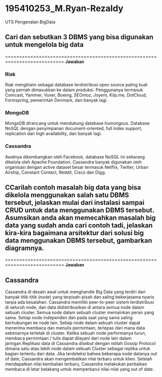 # 195410253_M.Ryan-Rezaldy
UTS Pengenalan BigData
## Cari dan sebutkan 3 DBMS yang bisa digunakan untuk mengelola big data
===========================================================================
**Jawaban**
### Riak
Riak mengklaim sebagai database terdistribusi open source paling kuat yang pernah dimasukkan ke dalam produksi. Penggunanya termasuk Comcast, Yammer, Voxer, Boeing, SEOmoz, Joyent, Kiip.me, DotCloud, Formspring, pemerintah Denmark, dan banyak lagi.
### MongoDB
MongoDB dirancang untuk mendukung database humongous. Database NoSQL dengan penyimpanan document-oriented, full index support, replication dan high availability, dan banyak lagi.
### Cassandra
Awalnya dikembangkan oleh Facebook, database NoSQL ini sekarang dikelola oleh Apache Foundation. Cassandra banyak digunakan oleh organisasi dengan active dataset besar termasuk Netflix, Twitter, Urban Airship, Constant Contact, Reddit, Cisco dan Digg.
## CCarilah contoh masalah big data yang bisa dikelola menggunakan salah satu DBMS tersebut, jelaskan mulai dari instalasi sampai CRUD untuk data menggunakan DBMS tersebut. Asumsikan anda akan memecahkan masalah big data yang sudah anda cari contoh tadi, jelaskan kira-kira bagaimana arsitektur dari solusi big data menggunakan DBMS tersebut, gambarkan diagramnya.
===========================================================================
**Jawaban**
## Cassandra
Cassandra di desain awal untuk menghandle Big Data yang terdiri dari banyak titik-titik (node) yang terpisah-pisah dan saling bekerjasama nyaris tanpa ada kesalahan.
Cassandra memiliki peer-to-peer sistem terdistribusi di seluruh node, dan data didistribusikan di antara semua node dalam sebuah cluster.
Semua node dalam sebuah cluster memainkan peran yang sama. Setiap node independen dan pada saat yang sama saling berhubungan ke node lain.
Setiap node dalam sebuah cluster dapat menerima membaca dan menulis permintaan, terlepas dari mana data sebenarnya terletak di cluster.
Ketika sebuah node performanya turun, membaca permintaan / tulis dapat dilayani dari node lain dalam jaringan.Replikasi data di Cassandra disebut dengan istilah Gossip Protocol dimana satu atau lebih node dalam sebuah Cluster sebagai replika untuk bagian tertentu dari data. Jika terdeteksi bahwa beberapa node datanya out of date, Cassandra akan mengembalikan nilai terbaru untuk klien. Setelah mendapatkan nilai kembalian terbaru, Cassandra melakukan perbaikan membaca di latar belakang untuk memperbarui nilai-nilai yang out of date.
